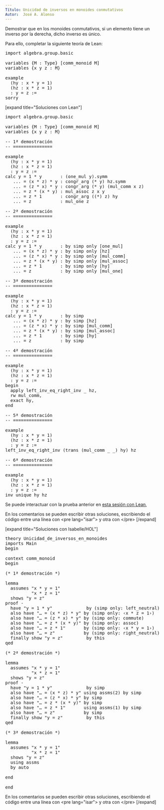 ```yaml
---
Título: Unicidad de inversos en monoides conmutativos
Autor:  José A. Alonso
---
```


Demostrar que en los monoides conmutativos, si un elemento tiene un inverso por la derecha, dicho inverso es único.

Para ello, completar la siguiente teoría de Lean:

<pre lang="lean">
import algebra.group.basic

variables {M : Type} [comm_monoid M]
variables {x y z : M}

example
  (hy : x * y = 1)
  (hz : x * z = 1)
  : y = z :=
sorry
</pre>

[expand title="Soluciones con Lean"]

<pre lang="lean">
import algebra.group.basic

variables {M : Type} [comm_monoid M]
variables {x y z : M}

-- 1ª demostración
-- ===============

example
  (hy : x * y = 1)
  (hz : x * z = 1)
  : y = z :=
calc y = 1 * y       : (one_mul y).symm
   ... = (x * z) * y : congr_arg (* y) hz.symm
   ... = (z * x) * y : congr_arg (* y) (mul_comm x z)
   ... = z * (x * y) : mul_assoc z x y
   ... = z * 1       : congr_arg ((*) z) hy
   ... = z           : mul_one z

-- 2ª demostración
-- ===============

example
  (hy : x * y = 1)
  (hz : x * z = 1)
  : y = z :=
calc y = 1 * y       : by simp only [one_mul]
   ... = (x * z) * y : by simp only [hz]
   ... = (z * x) * y : by simp only [mul_comm]
   ... = z * (x * y) : by simp only [mul_assoc]
   ... = z * 1       : by simp only [hy]
   ... = z           : by simp only [mul_one]

-- 3ª demostración
-- ===============

example
  (hy : x * y = 1)
  (hz : x * z = 1)
  : y = z :=
calc y = 1 * y       : by simp
   ... = (x * z) * y : by simp [hz]
   ... = (z * x) * y : by simp [mul_comm]
   ... = z * (x * y) : by simp [mul_assoc]
   ... = z * 1       : by simp [hy]
   ... = z           : by simp

-- 4ª demostración
-- ===============

example
  (hy : x * y = 1)
  (hz : x * z = 1)
  : y = z :=
begin
  apply left_inv_eq_right_inv _ hz,
  rw mul_comm,
  exact hy,
end

-- 5ª demostración
-- ===============

example
  (hy : x * y = 1)
  (hz : x * z = 1)
  : y = z :=
left_inv_eq_right_inv (trans (mul_comm _ _) hy) hz

-- 6ª demostración
-- ===============

example
  (hy : x * y = 1)
  (hz : x * z = 1)
  : y = z :=
inv_unique hy hz
</pre>

Se puede interactuar con la prueba anterior en <a href="https://www.cs.us.es/~jalonso/lean-web-editor/#url=https://raw.githubusercontent.com/jaalonso/Calculemus/main/src/Unicidad_de_inversos_en_monoides.lean" rel="noopener noreferrer" target="_blank">esta sesión con Lean</a>,

En los comentarios se pueden escribir otras soluciones, escribiendo el código entre una línea con &#60;pre lang=&quot;isar&quot;&#62; y otra con &#60;/pre&#62;
[/expand]

[expand title="Soluciones con Isabelle/HOL"]

<pre lang="isar">
theory Unicidad_de_inversos_en_monoides
imports Main
begin

context comm_monoid
begin

(* 1ª demostración *)

lemma
  assumes "x * y = 1"
          "x * z = 1"
  shows "y = z"
proof -
  have "y = 1 * y"             by (simp only: left_neutral)
  also have "… = (x * z) * y" by (simp only: ‹x * z = 1›)
  also have "… = (z * x) * y" by (simp only: commute)
  also have "… = z * (x * y)" by (simp only: assoc)
  also have "… = z * 1"       by (simp only: ‹x * y = 1›)
  also have "… = z"           by (simp only: right_neutral)
  finally show "y = z"         by this
qed

(* 2ª demostración *)

lemma
  assumes "x * y = 1"
          "x * z = 1"
  shows "y = z"
proof -
  have "y = 1 * y"             by simp
  also have "… = (x * z) * y" using assms(2) by simp
  also have "… = (z * x) * y" by simp
  also have "… = z * (x * y)" by simp
  also have "… = z * 1"       using assms(1) by simp
  also have "… = z"           by simp
  finally show "y = z"         by this
qed

(* 3ª demostración *)

lemma
  assumes "x * y = 1"
          "x * z = 1"
  shows "y = z"
  using assms
  by auto

end

end
</pre>

En los comentarios se pueden escribir otras soluciones, escribiendo el código entre una línea con &#60;pre lang=&quot;isar&quot;&#62; y otra con &#60;/pre&#62;
[/expand]
